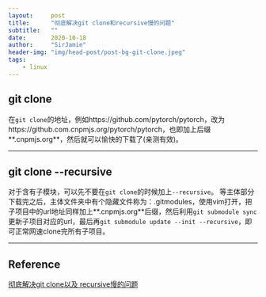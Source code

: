 ```yaml
---
layout:     post
title:      "彻底解决git clone和recursive慢的问题"
subtitle:   ""
date:       2020-10-18
author:     "SirJamie"
header-img: "img/head-post/post-bg-git-clone.jpeg"
tags:
    - linux
---
```


## git clone
在```git clone```的地址，例如https://github.com/pytorch/pytorch，改为https://github.com.cnpmjs.org/pytorch/pytorch，也即加上后缀**.cnpmjs.org**，然后就可以愉快的下载了(亲测有效)。

---

## git clone --recursive
对于含有子模块，可以先不要在```git clone```的时候加上```--recursive```。
等主体部分下载完之后，主体文件夹中有个隐藏文件称为：.gitmodules，使用vim打开，把子项目中的url地址同样加上**.cnpmjs.org**后缀，然后利用```git submodule sync```更新子项目对应的url，最后再```git submodule update --init --recursive```，即可正常网速clone完所有子项目。

---

## Reference
[彻底解决git clone以及 recursive慢的问题](https://blog.csdn.net/m0_37604813/article/details/107130881)
